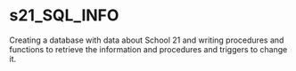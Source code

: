 # s21_SQL_INFO
Creating a database with data about School 21 and writing procedures and functions to retrieve the information and procedures and triggers to change it.
